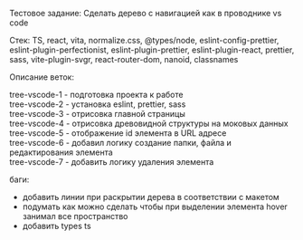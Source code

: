 Тестовое задание: Сделать дерево с навигацией как в проводнике vs code

Стек: TS, react, vita, normalize.css, @types/node, eslint-config-prettier, eslint-plugin-perfectionist, eslint-plugin-prettier, eslint-plugin-react, prettier, sass, vite-plugin-svgr, react-router-dom, nanoid,
classnames

Описание веток:

tree-vscode-1 - подготовка проекта к работе  
tree-vscode-2 - установка eslint, prettier, sass  
tree-vscode-3 - отрисовка главной страницы  
tree-vscode-4 - отрисовка древовидной структуры на моковых данных  
tree-vscode-5 - отображение id элемента в URL адресе  
tree-vscode-6 - добавил логику создание папки, файла и редактирования элемента  
tree-vscode-7 - добавить логику удаления элемента

баги:

- добавить линии при раскрытии дерева в соответствии с макетом
- подумать как можно сделать чтобы при выделении элемента hover занимал все пространство
- добавить types ts
